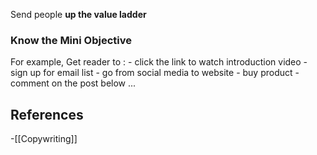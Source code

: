 
Send people **up the value ladder**

### Know the Mini Objective

For example, Get reader to : 
	- click the link to watch introduction video
	- sign up for email list
	- go from social media to website
	- buy product
	- comment on the post below
	...

## References
<!-- Links to pages not referenced in the content -->
-[[Copywriting]]
